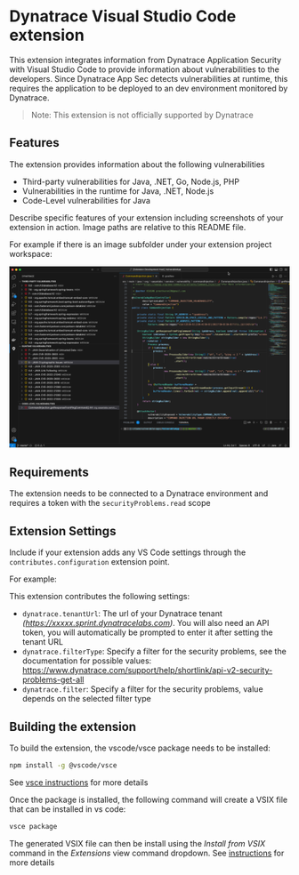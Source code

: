 # Dynatrace Visual Studio Code extension

This extension integrates information from Dynatrace Application Security with Visual Studio Code to provide information about vulnerabilities to the developers. Since Dynatrace App Sec detects vulnerabilities at runtime, this requires the application to be deployed to an dev environment monitored by Dynatrace. 

> Note: This extension is not officially supported by Dynatrace

## Features

The extension provides information about the following vulnerabilities
- Third-party vulnerabilities for Java, .NET, Go, Node.js, PHP
- Vulnerabilities in the runtime for Java, .NET, Node.js
- Code-Level vulnerabilities for Java


Describe specific features of your extension including screenshots of your extension in action. Image paths are relative to this README file.

For example if there is an image subfolder under your extension project workspace:

![Ovreview](images/overview.png)


## Requirements

The extension needs to be connected to a Dynatrace environment and requires a token with the `securityProblems.read` scope

## Extension Settings

Include if your extension adds any VS Code settings through the `contributes.configuration` extension point.

For example:

This extension contributes the following settings:

* `dynatrace.tenantUrl`: The url of your Dynatrace tenant *(https://xxxxx.sprint.dynatracelabs.com)*. You will also need an API token, you will automatically be prompted to enter it after setting the tenant URL
* `dynatrace.filterType`: Specify a filter for the security problems, see the documentation for possible values: https://www.dynatrace.com/support/help/shortlink/api-v2-security-problems-get-all
* `dynatrace.filter`: Specify a filter for the security problems, value depends on the selected filter type

## Building the extension
To build the extension, the vscode/vsce package needs to be installed:
```bash
npm install -g @vscode/vsce
```
See [vsce instructions](https://code.visualstudio.com/api/working-with-extensions/publishing-extension#vsce) for more details

Once the package is installed, the following command will create a VSIX file that can be installed in vs code:
```bash
vsce package
```
The generated VSIX file can then be install using the *Install from VSIX* command in the *Extensions* view command dropdown. See [instructions](https://code.visualstudio.com/docs/editor/extension-marketplace#_install-from-a-vsix) for more details
